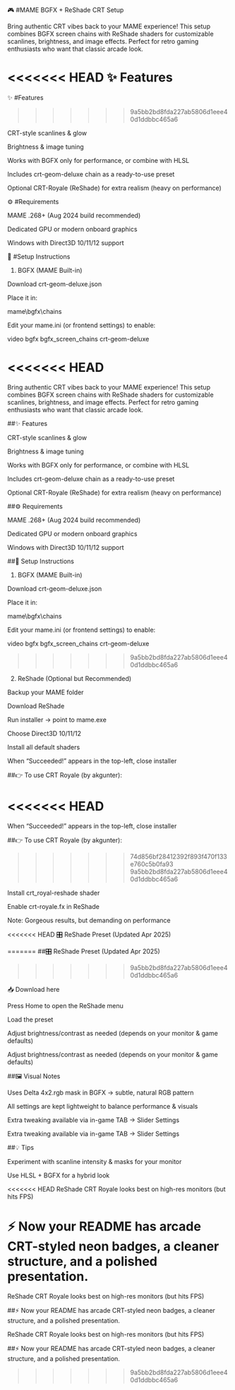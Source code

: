 🎮 #MAME BGFX + ReShade CRT Setup



Bring authentic CRT vibes back to your MAME experience!
This setup combines BGFX screen chains with ReShade shaders for customizable scanlines, brightness, and image effects. Perfect for retro gaming enthusiasts who want that classic arcade look.




<<<<<<< HEAD
✨ Features
=======
✨ #Features
>>>>>>> 9a5bb2bd8fda227ab5806d1eee40d1ddbbc465a6

CRT-style scanlines & glow

Brightness & image tuning

Works with BGFX only for performance, or combine with HLSL

Includes crt-geom-deluxe chain as a ready-to-use preset

Optional CRT-Royale (ReShade) for extra realism (heavy on performance)  



⚙️ #Requirements

MAME .268+ (Aug 2024 build recommended)

Dedicated GPU or modern onboard graphics

Windows with Direct3D 10/11/12 support  



🔧 #Setup Instructions  

1. BGFX (MAME Built-in)

Download crt-geom-deluxe.json

Place it in:

mame\bgfx\chains


Edit your mame.ini (or frontend settings) to enable:

video bgfx
bgfx_screen_chains crt-geom-deluxe  

<<<<<<< HEAD
=======


Bring authentic CRT vibes back to your MAME experience!
This setup combines BGFX screen chains with ReShade shaders for customizable scanlines, brightness, and image effects. Perfect for retro gaming enthusiasts who want that classic arcade look.



##✨ Features

CRT-style scanlines & glow

Brightness & image tuning

Works with BGFX only for performance, or combine with HLSL

Includes crt-geom-deluxe chain as a ready-to-use preset

Optional CRT-Royale (ReShade) for extra realism (heavy on performance)  


##⚙️ Requirements

MAME .268+ (Aug 2024 build recommended)

Dedicated GPU or modern onboard graphics

Windows with Direct3D 10/11/12 support  


##🔧 Setup Instructions
1. BGFX (MAME Built-in)

Download crt-geom-deluxe.json

Place it in:

mame\bgfx\chains


Edit your mame.ini (or frontend settings) to enable:

video bgfx
bgfx_screen_chains crt-geom-deluxe

>>>>>>> 9a5bb2bd8fda227ab5806d1eee40d1ddbbc465a6

2. ReShade (Optional but Recommended)

Backup your MAME folder

Download ReShade

Run installer → point to mame.exe

Choose Direct3D 10/11/12

Install all default shaders

When “Succeeded!” appears in the top-left, close installer  



##👉 To use CRT Royale (by akgunter):  

<<<<<<< HEAD
=======
When “Succeeded!” appears in the top-left, close installer

##👉 To use CRT Royale (by akgunter):
>>>>>>> 74d856bf28412392f893f470f133e760c5b0fa93
>>>>>>> 9a5bb2bd8fda227ab5806d1eee40d1ddbbc465a6

Install crt_royal-reshade shader

Enable crt-royale.fx in ReShade

Note: Gorgeous results, but demanding on performance  


<<<<<<< HEAD
🎛️ ReShade Preset (Updated Apr 2025)  

=======
##🎛️ ReShade Preset (Updated Apr 2025)  
>>>>>>> 9a5bb2bd8fda227ab5806d1eee40d1ddbbc465a6

📥 Download here

Press Home to open the ReShade menu

Load the preset

Adjust brightness/contrast as needed (depends on your monitor & game defaults)  



Adjust brightness/contrast as needed (depends on your monitor & game defaults)


##🖼️ Visual Notes

Uses Delta 4x2.rgb mask in BGFX → subtle, natural RGB pattern

All settings are kept lightweight to balance performance & visuals

Extra tweaking available via in-game TAB → Slider Settings  



Extra tweaking available via in-game TAB → Slider Settings


##💡 Tips

Experiment with scanline intensity & masks for your monitor

Use HLSL + BGFX for a hybrid look

<<<<<<< HEAD
ReShade CRT Royale looks best on high-res monitors (but hits FPS)  


⚡ Now your README has arcade CRT-styled neon badges, a cleaner structure, and a polished presentation.
=======

ReShade CRT Royale looks best on high-res monitors (but hits FPS)  


##⚡ Now your README has arcade CRT-styled neon badges, a cleaner structure, and a polished presentation.

ReShade CRT Royale looks best on high-res monitors (but hits FPS)

##⚡ Now your README has arcade CRT-styled neon badges, a cleaner structure, and a polished presentation.

>>>>>>> 9a5bb2bd8fda227ab5806d1eee40d1ddbbc465a6
